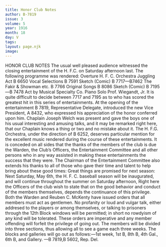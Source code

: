 ```yaml
---
title: Honor Club Notes
author: B-7819
issue: 3
volume: 5
year: 1916
month: 18
day: V
tags:
layout: page.njk
image:
---
```

HONOR CLUB NOTES       The usual well pleased audience witnessed the closing entertainment of the H. F.C. on Saturday afternoon last. The following programme was rendered:       Overture 			H. F. C. Orchestra    Juggling Act 			B 6650    Vocal Selections 		B 7591    Sketch (Comic) 		B 7717—B7462    The Fakir & Showman etc. 	B 7766    Original Songs 		B 8086    Sketch (Comic) 		B 7195—B 7478    Act by Musical Specialty Co.    Piano Solo 			Prof. Wiegandt, Jr.       It is quite difficult to decide between 7717 and 7195 as to who has scored the greatest hit in this series of entertainments. At the opening of the entertainment B 7819, Representative Delegate, introduced the new Vice President, A 8432, who expressed his appreciation of the honor conferred upon him. Chaplain Joseph Welch was present and gave the boys one of his usual interesting and amusing talks, and it may be remarked right here, that our Chaplain knows a thing or two and no mistake about it. The H. F.G. Orchestra, under the direction of B 6252, deserves particular mention for the excellent music rendered during the course of these entertainments. It is conceded on all sides that the thanks of the members of the club is due the Warden, the Club’s Officers, the Entertainment Committee and all other persons who in any way assisted in making these entertainments the success that they were. The Chairman of the Entertainment Committee also extends his thanks to all of those who gave their time and talent to help bring about these good times: Great things are promised for next season: Next Saturday, May 6th, the H. F. C. baseball season will be inaugurated, and will continue throughout the summer on Saturday afternoon, Right here the Officers of the club wish to state that on the good behavior and conduct of the members themselves, depends the continuance of this privilege. Both the Warden and Reuben C. McKenty have issued orders that all members must act as gentlemen. No profanity or loud and vulgar talk, either addresed to the players or among themselves, or talking to prisoners through the 12th Block windows will be permitted; in short no rowdyism of any kind will be tolerated. These orders are imperative and any member offending will forfeit the privilege of going out. The members will be divided into three sections, thus allowing all to see a game each three weeks. The blocks and galleries will go out as follows:—1st week, 1st B, 8th B, 4th Gal., 6th B, and Gallery.       —B 7819,B 5602, Rep. Del.    
